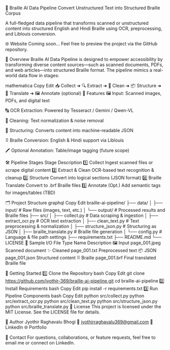 🧠 Braille AI Data Pipeline
Convert Unstructured Text into Structured Braille Corpus

A full-fledged data pipeline that transforms scanned or unstructured content into structured English and Hindi Braille using OCR, preprocessing, and Liblouis conversion.

🌐 Website
Coming soon...
Feel free to preview the project via the GitHub repository.

📌 Overview
Braille AI Data Pipeline is designed to empower accessibility by transforming diverse content sources—such as scanned documents, PDFs, and web articles—into structured Braille format. The pipeline mimics a real-world data flow in stages:

mathematica
Copy
Edit
📥 Collect ➜ 🔍 Extract ➜ 🧽 Clean ➜ 📦 Structure ➜ 🔡 Translate ➜ 🖼️ Annotate (optional)
🔧 Features
🖼️ Input: Scanned images, PDFs, and digital text

🔠 OCR Extraction: Powered by Tesseract / Gemini / Qwen-VL

🧽 Cleaning: Text normalization & noise removal

🧾 Structuring: Converts content into machine-readable JSON

⠿ Braille Conversion: English & Hindi support via Liblouis

🖍️ Optional Annotation: Table/image tagging (future scope)

🛠️ Pipeline Stages
Stage	Description
1️⃣ Collect	Ingest scanned files or scrape digital content
2️⃣ Extract & Clean	OCR-based text recognition & cleanup
3️⃣ Structure	Convert into logical sections (JSON format)
4️⃣ Braille Translate	Convert to .brf Braille files
5️⃣ Annotate (Opt.)	Add semantic tags for images/tables (TBD)

🗂 Project Structure
graphql
Copy
Edit
braille-ai-pipeline/
├── data/
│   ├── input/               # Raw files (images, text, etc.)
│   └── output/              # Processed results and Braille files
├── src/
│   ├── collect.py           # Data scraping & ingestion
│   ├── extract_ocr.py       # OCR text extraction
│   ├── clean_text.py        # Text preprocessing & normalization
│   ├── structure_json.py    # Structuring as JSON
│   ├── braille_translate.py # Braille file generation
│   └── config.py            # Language & file path settings
├── requirements.txt
├── README.md
└── LICENSE
🧪 Sample I/O
File Type	Name	Description
🖼️ Input	page_001.jpeg	Scanned document
✨ Cleaned	page_001.txt	Preprocessed text
📦 JSON	page_001.json	Structured content
⠿ Braille	page_001.brf	Final translated Braille file

🚀 Getting Started
1️⃣ Clone the Repository
bash
Copy
Edit
git clone https://github.com/jyothir-369/braille-ai-pipeline.git
cd braille-ai-pipeline
2️⃣ Install Requirements
bash
Copy
Edit
pip install -r requirements.txt
3️⃣ Run Pipeline Components
bash
Copy
Edit
python src/collect.py
python src/extract_ocr.py
python src/clean_text.py
python src/structure_json.py
python src/braille_translate.py
📜 License
This project is licensed under the MIT License. See the LICENSE file for details.

👤 Author
Jyothir Raghavalu Bhogi
📧 jyothirraghavalu369@gmail.com
🔗 LinkedIn
🌐 Portfolio

💬 Contact
For questions, collaborations, or feature requests, feel free to email me or connect on LinkedIn.

